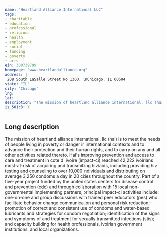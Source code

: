 ```yaml
---
name: "Heartland Alliance International LLC"
tags:
- charitable
- education
- professional
- religious
- health
- employment
- social
- funding
- poverty
- arts
ein: 300739799
homepage: "www.heartlandalliance.org"
address: |
 208 South LaSalle Street No 1300, \nChicago, IL 60604
state: "IL"
city: "Chicago"
lng: 
lat: 
description: "The mission of heartland alliance international, llc (hai) is to meet the needs of people living in poverty or danger in international contexts and to advance their protection and their human rights, and to carry on any and all other activities related thereto. "
is_501c3: X
---
```


## Long description

The mission of heartland alliance international, llc (hai) is to meet the needs of people living in poverty or danger in international contexts and to advance their protection and their human rights, and to carry on any and all other activities related thereto. Hai's improving prevention and access to care and treatment in cote d' ivoire (impact-ci) reached 42,222 ivoirians most-at-risk of acquiring and transmitting hiv/aids, including providing hiv testing and counseling to over 10,000 individuals and distributing on average 3,250 condoms a day in 20 cities throughout the country. Part of a five-year project funded by the united states centers for disease control and prevention (cdc) and through collaboration with 15 local non-governmental implementing partners, principal impact-ci activities include: one-on-one and group discussions with trained peer educators (pes) who facilitate behavior change communication and personal risk reduction; promotion of correct and consistent use of condoms and water-based lubricants and strategies for condom negotiation; identification of the signs and symptoms of and treatment for sexually transmitted infections (stis); and capacity building for health professionals, ivoirian government institutions, and local organizations. 
